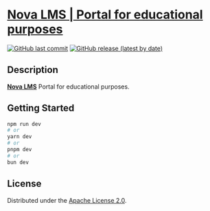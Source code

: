 # [Nova LMS | Portal for educational purposes](https://nova-lms-portal.vercel.app)

[![GitHub last commit](https://img.shields.io/github/last-commit/mikita-workspace/lms-portal?style=for-the-badge)](https://github.com/mikita-workspace/lms-portal/commits/main)
[![GitHub release (latest by date)](https://img.shields.io/github/v/release/mikita-workspace/lms-portal?style=for-the-badge)](https://github.com/mikita-workspace/lms-portal/releases)
## Description
[**Nova LMS**](https://nova-lms-portal.vercel.app) Portal for educational purposes.
## Getting Started
```bash
npm run dev
# or
yarn dev
# or
pnpm dev
# or
bun dev
```
## License
Distributed under the [Apache License 2.0](LICENSE).
